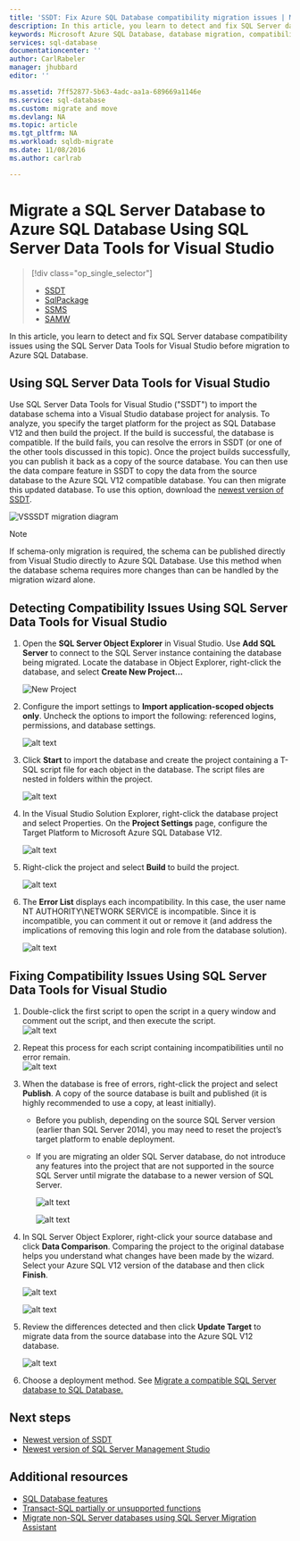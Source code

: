 ```yaml
---
title: 'SSDT: Fix Azure SQL Database compatibility migration issues | Microsoft Docs'
description: In this article, you learn to detect and fix SQL Server database compatibility issues using the SQL Server Data Tools for Visual Studio before migration to Azure SQL Database.
keywords: Microsoft Azure SQL Database, database migration, compatibility, SQL Azure Migration Wizard, SSDT
services: sql-database
documentationcenter: ''
author: CarlRabeler
manager: jhubbard
editor: ''

ms.assetid: 7ff52877-5b63-4adc-aa1a-689669a1146e
ms.service: sql-database
ms.custom: migrate and move
ms.devlang: NA
ms.topic: article
ms.tgt_pltfrm: NA
ms.workload: sqldb-migrate
ms.date: 11/08/2016
ms.author: carlrab

---
```

# Migrate a SQL Server Database to Azure SQL Database Using SQL Server Data Tools for Visual Studio
> [!div class="op_single_selector"]
> * [SSDT](sql-database-cloud-migrate-fix-compatibility-issues-ssdt.md)
> * [SqlPackage](sql-database-cloud-migrate-determine-compatibility-sqlpackage.md)
> * [SSMS](sql-database-cloud-migrate-determine-compatibility-ssms.md)
> * [SAMW](sql-database-cloud-migrate-fix-compatibility-issues.md)
> 
> 

In this article, you learn to detect and fix SQL Server database compatibility issues using the SQL Server Data Tools for Visual Studio before migration to Azure SQL Database.

## Using SQL Server Data Tools for Visual Studio
Use SQL Server Data Tools for Visual Studio ("SSDT") to import the database schema into a Visual Studio database project for analysis. To analyze, you specify the target platform for the project as SQL Database V12 and then build the project. If the build is successful, the database is compatible. If the build fails, you can resolve the errors in SSDT (or one of the other tools discussed in this topic). Once the project builds successfully, you can publish it back as a copy of the source database. You can then use the data compare feature in SSDT to copy the data from the source database to the Azure SQL V12 compatible database. You can then migrate this updated database. To use this option, download the [newest version of SSDT](https://msdn.microsoft.com/library/mt204009.aspx).

  ![VSSSDT migration diagram](./media/sql-database-cloud-migrate/03VSSSDTDiagram.png)

> [!NOTE]
> If schema-only migration is required, the schema can be published directly from Visual Studio directly to Azure SQL Database. Use this method when the database schema requires more changes than can be handled by the migration wizard alone.
> 
> 

## Detecting Compatibility Issues Using SQL Server Data Tools for Visual Studio
1. Open the **SQL Server Object Explorer** in Visual Studio. Use **Add SQL Server** to connect to the SQL Server instance containing the database being migrated. Locate the database in Object Explorer, right-click the database, and select **Create New Project…**     
   
   ![New Project](./media/sql-database-migrate-visualstudio-ssdt/02MigrateSSDT.png)    
2. Configure the import settings to **Import application-scoped objects only**. Uncheck the options to import the following: referenced logins, permissions, and database settings.    
   
   ![alt text](./media/sql-database-migrate-visualstudio-ssdt/03MigrateSSDT.png)    
3. Click **Start** to import the database and create the project containing a T-SQL script file for each object in the database. The script files are nested in folders within the project.    
   
   ![alt text](./media/sql-database-migrate-visualstudio-ssdt/04MigrateSSDT.png)    
4. In the Visual Studio Solution Explorer, right-click the database project and select Properties. On the **Project Settings** page,  configure the Target Platform to Microsoft Azure SQL Database V12.    
   
   ![alt text](./media/sql-database-migrate-visualstudio-ssdt/05MigrateSSDT.png)    
5. Right-click the project and select **Build** to build the project.    
   
   ![alt text](./media/sql-database-migrate-visualstudio-ssdt/06MigrateSSDT.png)    
6. The **Error List** displays each incompatibility. In this case, the user name NT AUTHORITY\NETWORK SERVICE is incompatible. Since it is incompatible, you can comment it out or remove it (and address the implications of removing this login and role from the database solution).     
   
   ![alt text](./media/sql-database-migrate-visualstudio-ssdt/07MigrateSSDT.png)    

## Fixing Compatibility Issues Using SQL Server Data Tools for Visual Studio
1. Double-click the first script to open the script in a query window and comment out the script, and then execute the script.     
   ![alt text](./media/sql-database-migrate-visualstudio-ssdt/08MigrateSSDT.png)
2. Repeat this process for each script containing incompatibilities until no error remain.    
   ![alt text](./media/sql-database-migrate-visualstudio-ssdt/09MigrateSSDT.png)
3. When the database is free of errors, right-click the project and select **Publish**. A copy of the source database is built and published (it is highly recommended to use a copy, at least initially).     
   
   * Before you publish, depending on the source SQL Server version (earlier than SQL Server 2014), you may need to reset the project’s target platform to enable deployment.     
   * If you are migrating an older SQL Server database, do not introduce any features into the project that are not supported in the source SQL Server until migrate the database to a newer version of SQL Server.     
     
     ![alt text](./media/sql-database-migrate-visualstudio-ssdt/10MigrateSSDT.png)    
     
     ![alt text](./media/sql-database-migrate-visualstudio-ssdt/11MigrateSSDT.png)    
4. In SQL Server Object Explorer, right-click your source database and click **Data Comparison**. Comparing the project to the original database helps you understand what changes have been made by the wizard. Select your Azure SQL V12 version of the database and then click **Finish**.    
   
   ![alt text](./media/sql-database-migrate-visualstudio-ssdt/12MigrateSSDT.png)    
   
   ![alt text](./media/sql-database-migrate-visualstudio-ssdt/13MigrateSSDT.png)    
5. Review the differences detected and then click **Update Target** to migrate data from the source database into the Azure SQL V12 database.     
   
   ![alt text](./media/sql-database-migrate-visualstudio-ssdt/14MigrateSSDT.png)    
6. Choose a deployment method. See [Migrate a compatible SQL Server database to SQL Database.](sql-database-cloud-migrate.md)  

## Next steps
* [Newest version of SSDT](https://msdn.microsoft.com/library/mt204009.aspx)
* [Newest version of SQL Server Management Studio](https://msdn.microsoft.com/library/mt238290.aspx)

## Additional resources
* [SQL Database features](sql-database-features.md)
* [Transact-SQL partially or unsupported functions](sql-database-transact-sql-information.md)
* [Migrate non-SQL Server databases using SQL Server Migration Assistant](http://blogs.msdn.com/b/ssma/)

